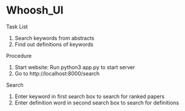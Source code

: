 # Whoosh_UI

Task List
1. Search keywords from abstracts
2. Find out definitions of keywords

Procedure
1. Start website: Run python3 app.py to start server
2. Go to http://localhost:8000/search

Search
1. Enter keyword in first search box to search for ranked papers
2. Enter definition word in second search box to search for definitions
